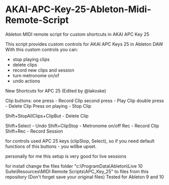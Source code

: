 # AKAI-APC-Key-25-Ableton-Midi-Remote-Script
Ableton MIDI remote script for custom shortcuts in AKAI APC Key 25

This script provides custom controls for AKAI APC Keys 25 in Ableton DAW
With this custom controls you can:
- stop playing clips
- delete clips
- record new clips and session
- turn metronome on/of
- undo actions

New Shortcuts for APC 25 (Edited by @lakoske)

Clip buttons:
one press - 		Record Clip
second press -		Play Clip
double press -		Delete Clip
Press on playing - 	Stop Clip

Shift+StopAllClips+ClipBut - Delete Clip

Shift+Select - 		Undo
Shift+ClipStop -	Metronome on/off
Rec -			Record Clip
Shift+Rec -		Record Session


for controls used APC 25 keys (clipStop, Select), so if you need default functions of this buttons - you willbe upset.

personally for me this setup is very good for live sessions


for install change the files folder "c:\ProgramData\Ableton\Live 10 Suite\Resources\MIDI Remote Scripts\APC_Key_25" to files from this repository
(Don't forget save your original files)
Tested for Ableton 9 and 10
